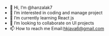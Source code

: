 - 👋 Hi, I’m @hanzalak7
- 👀 I’m interested in coding and manage project
- 🌱 I’m currently learning React js
- 💞️ I’m looking to collaborate on  UI projects
- 📫 How to reach me Email:hkjava6@gmail.com

<!---
hanzalak7/hanzalak7 is a ✨ special ✨ repository because its `README.md` (this file) appears on your GitHub profile.
You can click the Preview link to take a look at your changes.
--->
